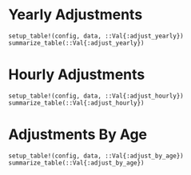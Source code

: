 # Yearly Adjustments

```@docs
setup_table!(config, data, ::Val{:adjust_yearly})
summarize_table(::Val{:adjust_yearly})
```

# Hourly Adjustments

```@docs
setup_table!(config, data, ::Val{:adjust_hourly})
summarize_table(::Val{:adjust_hourly})
```

# Adjustments By Age

```@docs
setup_table!(config, data, ::Val{:adjust_by_age})
summarize_table(::Val{:adjust_by_age})
```